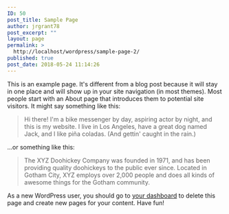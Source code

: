 ```yaml
---
ID: 50
post_title: Sample Page
author: jrgrant78
post_excerpt: ""
layout: page
permalink: >
  http://localhost/wordpress/sample-page-2/
published: true
post_date: 2018-05-24 11:14:26
---
```

This is an example page. It's different from a blog post because it will stay in one place and will show up in your site navigation (in most themes). Most people start with an About page that introduces them to potential site visitors. It might say something like this:

<blockquote>Hi there! I'm a bike messenger by day, aspiring actor by night, and this is my website. I live in Los Angeles, have a great dog named Jack, and I like pi&#241;a coladas. (And gettin' caught in the rain.)</blockquote>

...or something like this:

<blockquote>The XYZ Doohickey Company was founded in 1971, and has been providing quality doohickeys to the public ever since. Located in Gotham City, XYZ employs over 2,000 people and does all kinds of awesome things for the Gotham community.</blockquote>

As a new WordPress user, you should go to <a href="http://demo.athemes.com/sydney-temp/wp-admin/">your dashboard</a> to delete this page and create new pages for your content. Have fun!